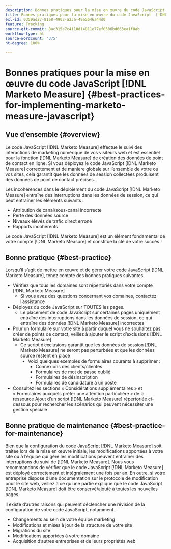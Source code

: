 ```yaml
---
description: Bonnes pratiques pour la mise en œuvre du code JavaScript  [!DNL Marketo Measure]  -  [!DNL Marketo Measure]  - Documentation du produit
title: Bonnes pratiques pour la mise en œuvre du code JavaScript  [!DNL Marketo Measure]
exl-id: 0359ad27-81e8-4902-a23a-49a5646a44d0
feature: Tracking
source-git-commit: 8ac315e7c4110d14811e77ef0586bd663ea1f8ab
workflow-type: ht
source-wordcount: '375'
ht-degree: 100%

---
```


# Bonnes pratiques pour la mise en œuvre du code JavaScript [!DNL Marketo Measure] {#best-practices-for-implementing-marketo-measure-javascript}

## Vue d’ensemble {#overview}

Le code JavaScript [!DNL Marketo Measure] effectue le suivi des interactions de marketing numérique de vos visiteurs web et est essentiel pour la fonction [!DNL Marketo Measure] de création des données de point de contact en ligne. Si vous déployez le code JavaScript [!DNL Marketo Measure] correctement et de manière globale sur l’ensemble de votre ou vos sites, cela garantit que les données de session collectées produisent des données de point de contact précises.

Les incohérences dans le déploiement du code JavaScript [!DNL Marketo Measure] entraîne des interruptions dans les données de session, ce qui peut entraîner les éléments suivants :

* Attribution de canal/sous-canal incorrecte
* Perte des données source
* Niveaux élevés de trafic direct erroné
* Rapports incohérents

Le code JavaScript [!DNL Marketo Measure] est un élément fondamental de votre compte [!DNL Marketo Measure] et constitue la clé de votre succès !

## Bonne pratique {#best-practice}

Lorsqu’il s’agit de mettre en œuvre et de gérer votre code JavaScript [!DNL Marketo Measure], tenez compte des bonnes pratiques suivantes.

* Vérifiez que tous les domaines sont répertoriés dans votre compte [!DNL Marketo Measure]
   * Si vous avez des questions concernant vos domaines, contactez l’assistance
* Déployez du code JavaScript sur TOUTES les pages.
   * Le placement de code JavaScript sur certaines pages uniquement entraîne des interruptions dans les données de session, ce qui entraîne des données [!DNL Marketo Measure] incorrectes
* Pour un formulaire sur votre site à partir duquel vous ne souhaitez pas créer de points de contact, veillez à ajouter le script d’exclusions [!DNL Marketo Measure]
   * Ce script d’exclusions garantit que les données de session [!DNL Marketo Measure] ne seront pas perturbées et que les données source restent en place
      * Voici quelques exemples de formulaires courants à supprimer :
         * Connexions des clients/clientes
         * Formulaires de mot de passe oublié
         * Formulaires de désinscription
         * Formulaires de candidature à un poste
* Consultez les sections « Considérations supplémentaires » et « Formulaires auxquels prêter une attention particulière » de la ressource Ajout d’un script [!DNL Marketo Measure] répertoriée ci-dessous pour rechercher les scénarios qui peuvent nécessiter une gestion spéciale

## Bonne pratique de maintenance {#best-practice-for-maintenance}

Bien que la configuration du code JavaScript [!DNL Marketo Measure] soit traitée lors de la mise en œuvre initiale, les modifications apportées à votre site ou à l’équipe qui gère les modifications peuvent entraîner des interruptions du suivi de [!DNL Marketo Measure]. Nous vous recommandons de vérifier que le code JavaScript [!DNL Marketo Measure] est déployé correctement et intégralement une fois par an. En outre, si votre entreprise dispose d’une documentation sur le protocole de modification pour le site web, veillez à ce qu’une partie explique que le code JavaScript [!DNL Marketo Measure] doit être conservé/ajouté à toutes les nouvelles pages.

Il existe d’autres raisons qui peuvent déclencher une révision de la configuration de votre code JavaScript, notamment...

* Changements au sein de votre équipe marketing
* Modifications et mises à jour de la structure de votre site
* Migrations du site
* Modifications apportées à votre domaine
* Acquisition d’autres entreprises et de leurs propriétés web
